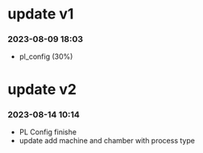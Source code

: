 # update v1
### 2023-08-09 18:03
- pl_config (30%)

# update v2
### 2023-08-14 10:14
- PL Config finishe
- update add machine and chamber with process type
